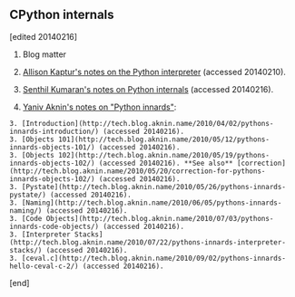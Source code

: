 ## CPython internals

[edited 20140216]

1. Blog matter

  2. [Allison Kaptur's notes on the Python interpreter](http://akaptur.github.io/) (accessed 20140210).
  2. [Senthil Kumaran's notes on Python internals](http://www.uthcode.com/pythondesign.html) (accessed 20140216).
  2. [Yaniv Aknin's notes on "Python innards"](http://tech.blog.aknin.name/category/my-projects/pythons-innards/):

    3. [Introduction](http://tech.blog.aknin.name/2010/04/02/pythons-innards-introduction/) (accessed 20140216).
    3. [Objects 101](http://tech.blog.aknin.name/2010/05/12/pythons-innards-objects-101/) (accessed 20140216).
    3. [Objects 102](http://tech.blog.aknin.name/2010/05/19/pythons-innards-objects-102/) (accessed 20140216). **See also** [correction](http://tech.blog.aknin.name/2010/05/20/correction-for-pythons-innards-objects-102/) (accessed 20140216).
    3. [Pystate](http://tech.blog.aknin.name/2010/05/26/pythons-innards-pystate/) (accessed 20140216).
    3. [Naming](http://tech.blog.aknin.name/2010/06/05/pythons-innards-naming/) (accessed 20140216).
    3. [Code Objects](http://tech.blog.aknin.name/2010/07/03/pythons-innards-code-objects/) (accessed 20140216).
    3. [Interpreter Stacks](http://tech.blog.aknin.name/2010/07/22/pythons-innards-interpreter-stacks/) (accessed 20140216).
    3. [ceval.c](http://tech.blog.aknin.name/2010/09/02/pythons-innards-hello-ceval-c-2/) (accessed 20140216).

[end]
